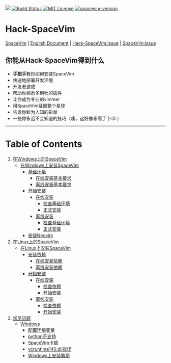 [![](https://spacevim.org/img/build-with-SpaceVim.svg)](https://spacevim.org)
[![Build Status](https://travis-ci.org/Gabirel/Hack-SpaceVim.svg?branch=master)](https://travis-ci.org/Gabirel/Hack-SpaceVim)
[![MIT License](https://img.shields.io/badge/license-MIT-blue.svg?style=flat)](LICENSE)
[![spacevim-version](https://img.shields.io/badge/spacevim-v0.3.0--dev-ff69b4.svg)](https://spacevim.org)

# Hack-SpaceVim

[SpaceVim][spacevim] | [English Document](README.md) | [Hack-SpaceVim:issue][Hack-SpaceVim:issue-tracker] | [SpaceVim:issue][SpaceVim:issue-tracker]

## 你能从Hack-SpaceVim得到什么

* **手把手**教你如何安装SpaceVim
* 快速地部署开发环境
* 开发者速成
* 帮助你熟悉多到吐的插件
* 让你成为专业的vimmer
* 用SpaceVim征服整个星球
* 告诉你鲜为人知的彩单
* 一些你永远不会知道的技巧（噢，这好像矛盾了 |-:D ）

---------------------------

Table of Contents
=================

1. [在Windows上的SpaceVim][1]
    * [在Windows上安装SpaceVim][1-1]
      * [基础环境][1-1-1]
         * [在线安装基本要求][1-1-1-1]
         * [离线安装基本要求][1-1-1-2]
      * [开始安装][1-1-2]
         * [在线安装][1-1-2-1]
            * [检查基础环境][1-1-2-1-1]
            * [正式安装][1-1-2-1-2]
         * [离线安装][1-1-2-2]
            * [检查基础环境][1-1-2-2-1]
            * [正式安装][1-1-2-2-2]
      * [安装Neovim][1-1-3]
2. [在Linux上的SpaceVim][2]
    * [在Linux上安装SpaceVim][2-1]
      * [安装依赖][2-1-1]
         * [在线安装依赖][2-1-1-1]
         * [离线安装依赖][2-1-1-2]
      * [开始安装][2-1-2]
         * [在线安装][2-1-2-1]
            * [检查依赖][2-1-2-1-1]
            * [开始安装][2-1-2-1-2]
         * [离线安装][2-1-2-2]
            * [检查依赖][2-1-2-2-1]
            * [开始安装][2-1-2-2-2]
3.  [常见问题][faq]
    * [Windows][faq-windows]
      * [配置环境变量][set-up-your-path]
      * [python不支持][without-python-support]
      * [SpaceVim卡顿][spacevim-gets-frozen-easily]
      * [vcruntime140.dll错误][vcruntime140dll-error]
      * [Windows上安装繁琐][installing-on-windows-is-too-complicated]

[1]: zh_CN/installation/installation-for-windows.md#在windows上安装spacevim
[1-1]: zh_CN/installation/installation-for-windows.md#%E5%9C%A8windows%E4%B8%8A%E5%AE%89%E8%A3%85spacevim
[1-1-0]: zh_CN/installation/installation-for-windows.md#table-of-contents
[1-1-1]: zh_CN/installation/installation-for-windows.md#%E5%9F%BA%E7%A1%80%E7%8E%AF%E5%A2%83
[1-1-1-1]: zh_CN/installation/installation-for-windows.md#%E5%9C%A8%E7%BA%BF%E5%AE%89%E8%A3%85%E5%9F%BA%E6%9C%AC%E8%A6%81%E6%B1%82
[1-1-1-2]: zh_CN/installation/installation-for-windows.md#%E7%A6%BB%E7%BA%BF%E5%AE%89%E8%A3%85%E5%9F%BA%E6%9C%AC%E8%A6%81%E6%B1%82
[1-1-2]: zh_CN/installation/installation-for-windows.md#%E5%BC%80%E5%A7%8B%E5%AE%89%E8%A3%85
[1-1-2-1]: zh_CN/installation/installation-for-windows.md#%E5%9C%A8%E7%BA%BF%E5%AE%89%E8%A3%85
[1-1-2-1-1]: zh_CN/installation/installation-for-windows.md#%E6%A3%80%E6%9F%A5%E5%9F%BA%E7%A1%80%E7%8E%AF%E5%A2%83%E6%98%AF%E5%90%A6%E5%B7%B2%E5%AE%89%E8%A3%85
[1-1-2-1-2]: zh_CN/installation/installation-for-windows.md#%E6%AD%A3%E5%BC%8F%E5%AE%89%E8%A3%85
[1-1-2-2]: zh_CN/installation/installation-for-windows.md#%E7%A6%BB%E7%BA%BF%E5%AE%89%E8%A3%85
[1-1-2-2-1]: zh_CN/installation/installation-for-windows.md#%E6%A3%80%E6%9F%A5%E5%9F%BA%E7%A1%80%E7%8E%AF%E5%A2%83-1
[1-1-2-2-2]: zh_CN/installation/installation-for-windows.md#%E6%AD%A3%E5%BC%8F%E5%AE%89%E8%A3%85-1
[1-1-3]: zh_CN/installation/installation-for-windows.md#%E5%AE%89%E8%A3%85neovim
[2]: zh_CN/installation/installation-for-linux.md#在linux上安装spacevim
[2-1]: zh_CN/installation/installation-for-linux.md#在linux上安装spacevim
[2-1-0]: zh_CN/installation/installation-for-linux.md#table-of-contents
[2-1-1]: zh_CN/installation/installation-for-linux.md#安装依赖
[2-1-1-1]: zh_CN/installation/installation-for-linux.md#在线安装依赖
[2-1-1-2]: zh_CN/installation/installation-for-linux.md#离线安装依赖
[2-1-2]: zh_CN/installation/installation-for-linux.md#开始安装
[2-1-2-1]: zh_CN/installation/installation-for-linux.md#在线安装
[2-1-2-1-1]: zh_CN/installation/installation-for-linux.md#检查依赖
[2-1-2-1-2]: zh_CN/installation/installation-for-linux.md#开始安装-1
[2-1-2-2]: zh_CN/installation/installation-for-linux.md#离线安装
[2-1-2-2-1]: zh_CN/installation/installation-for-linux.md#检查依赖-1
[2-1-2-2-2]: zh_CN/installation/installation-for-linux.md#开始安装-2

[faq]: zh_CN/FAQ.md#常见问题
[faq-windows]: zh_CN/FAQ.md#windows
[set-up-your-path]: zh_CN/FAQ.md#配置环境变量
[without-python-support]: zh_CN/FAQ.md#python不支持
[spacevim-gets-frozen-easily]: zh_CN/FAQ.md#spacevim卡顿
[vcruntime140dll-error]: zh_CN/FAQ.md#vcruntime140dll错误
[installing-on-windows-is-too-complicated]: zh_CN/FAQ.md#windows上安装繁琐

[vim-galore]: https://github.com/mhinz/vim-galore
[spacevim]: https://github.com/spacevim/spacevim
[Hack-SpaceVim:issue-tracker]: https://github.com/Gabirel/Hack-SpaceVim/issue
[SpaceVim:issue-tracker]: https://github.com/spacevim/spacevim/issue
